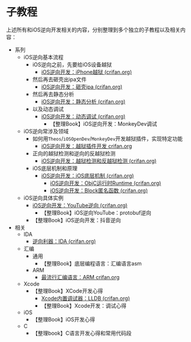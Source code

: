 # 子教程

上述所有和iOS逆向开发相关的内容，分别整理到多个独立的子教程以及相关内容：

* 系列
  * iOS逆向基本流程
    * iOS逆向之前，先要给iOS设备越狱
      * [iOS逆向开发：iPhone越狱 (crifan.org)](https://book.crifan.org/books/ios_re_iphone_jailbreak/website/)
    * 然后再去砸壳出ipa文件
      * [iOS逆向开发：砸壳ipa (crifan.org)](https://book.crifan.org/books/ios_re_crack_shell_ipa/website/)
    * 然后再去静态分析
      * [iOS逆向开发：静态分析 (crifan.org)](https://book.crifan.org/books/ios_re_static_analysis/website/)
    * 以及动态调试
      * [iOS逆向开发：动态调试 (crifan.org)](https://book.crifan.org/books/ios_re_dynamic_debug/website/)
        * 【整理Book】iOS逆向开发：MonkeyDev调试
  * iOS逆向常涉及领域
    * 如何用`Theos`/`iOSOpenDev`/`MonkeyDev`开发越狱插件，实现特定功能
      * [iOS逆向开发：越狱插件开发 crifan.org](https://book.crifan.org/books/ios_re_jailbreak_tweak/website/)
    * 正向的越狱检测和逆向的反越狱检测
      * [iOS逆向开发：越狱检测和反越狱检测 (crifan.org)](https://book.crifan.org/books/ios_re_jb_detection/website/)
    * iOS底层机制和原理
      * [iOS逆向开发：iOS底层机制 (crifan.org)](https://book.crifan.org/books/ios_re_ios_internal/website/)
        * [iOS逆向开发：ObjC运行时Runtime (crifan.org)](https://book.crifan.org/books/ios_re_objc_runtime/website/)
        * [iOS逆向开发：Block匿名函数 (crifan.org)](https://book.crifan.org/books/ios_re_objc_block/website/)
  * iOS逆向具体实例
    * [iOS逆向开发：YouTube逆向 (crifan.org)](https://book.crifan.org/books/ios_re_youtube_reverse/website/)
      * 【整理Book】iOS逆向YouTube：protobuf逆向
    * 【整理Book】iOS逆向开发：抖音逆向
* 相关
  * IDA
    * [逆向利器：IDA (crifan.org)](https://book.crifan.org/books/reverse_tool_ida/website/)
  * 汇编
    * 通用
      * 【整理Book】底层编程语言：汇编语言asm
    * ARM
      * [最流行汇编语言：ARM crifan.org](https://book.crifan.org/books/popular_assembly_arm/website/)
  * Xcode
    * 【整理Book】XCode开发心得
      * [Xcode内置调试器：LLDB (crifan.org)](https://book.crifan.org/books/xcode_debugger_lldb/website/)
      * 【整理Book】Xcode开发：调试心得
  * iOS
    * 【整理Book】iOS开发心得
  * C
    * 【整理book】C语言开发心得和常用代码段

